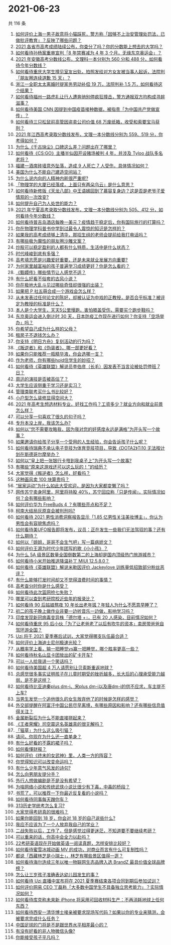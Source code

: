 # 2021-06-23

共 116 条

<!-- BEGIN -->
<!-- 最后更新时间 Wed Jun 23 2021 13:01:17 GMT+0800 (China Standard Time) -->

1. [如何评价上海一男子故意将小猫踩死，警方称「因够不上治安管理处罚法，已做批评教育」？反映了哪些问题？](https://www.zhihu.com/question/466304670)
2. [2021
   各省市高考成绩陆续公布，你查分了吗？你的分数能上想去的大学吗？](https://www.zhihu.com/question/466693006)
3. [如何看待孙杨案重审宣判「8 年禁赛减为 4 年 3
   个月，无缘东京奥运会」？](https://www.zhihu.com/question/466646307)
4. [2021 年安徽高考分数线公布，文理科一本分别为 560 分和 488
   分，如何看待今年分数线？](https://www.zhihu.com/question/466691992)
5. [如何看待重庆大学生撞见室友出轨，拍照发给对方女友被当事人起诉，法院判「朋友圈连续道歉 15
   天」？](https://www.zhihu.com/question/466513016)
6. [浙江一全职太太离婚时提家务劳动补偿 19 万，法院判补 1.5
   万，如何看待这个结果？](https://www.zhihu.com/question/466573615)
7. [如何看待福州一路虎礼让行人遭奔驰别停疯狂撞击，警方通报双方均构成寻衅滋事？](https://www.zhihu.com/question/466514894)
8. [如何看待美国 CNN
   因提到中国疫苗接种数据，被指责「为中国共产党做宣传」？](https://www.zhihu.com/question/466607392)
9. [如何看待三只松鼠前高管因盗卖公司价值 68
   万废纸箱，收受和索要宝马获刑？](https://www.zhihu.com/question/466571103)
10. [2021 年江西高考录取分数线发布，文理一本分数线分别为 559、519
    分，你考得如何？](https://www.zhihu.com/question/466717146)
11. [为什么《千古玦尘》口碑这么差？问题出在了哪里？](https://www.zhihu.com/question/465662668)
12. [如何看待《CS:GO》主播半仙因开设赌场被判 4 年，并涉及 Tyloo
    战队多名老将？](https://www.zhihu.com/question/465799818)
13. [福建一酒席砖墙意外坠落，造成 9 人死亡 7
    人受伤，具体情况如何？](https://www.zhihu.com/question/466563285)
14. [美国为什么不能自己建造空间站？](https://www.zhihu.com/question/466163410)
15. [为什么说内向的人精神内耗很严重呢?](https://www.zhihu.com/question/438833344)
16. [「物理学的大厦已经落成，上面只有两朵乌云」是什么意思？](https://www.zhihu.com/question/319790208)
17. [如何看待新修版《天龙八部》中王语嫣回到了慕容复身边？这是否是老爷子爱情观的一次改变?](https://www.zhihu.com/question/466375037)
18. [如何提升自己为人处世的能力？](https://www.zhihu.com/question/326690607)
19. [2021 年宁夏高考录取分数线发布，文理一本分数线分别为 505、412
    分，如何看待今年分数线？](https://www.zhihu.com/question/466726376)
20. [如何看待普吉岛酒店每晚一美元？疫情趋于稳定后，你有国际旅行的打算吗？](https://www.zhihu.com/question/465347798)
21. [你在物理学科普书中学到过最令人震惊的知识是怎样的？](https://www.zhihu.com/question/456001315)
22. [如果我的高考成绩够上清华，那招生组的老师会提前给我打电话吗？](https://www.zhihu.com/question/454386015)
23. [有哪些极为魔性的朋友圈沙雕文案？](https://www.zhihu.com/question/466140225)
24. [炒股可以稳定盈利的人都有什么特质，生活中是什么状态？](https://www.zhihu.com/question/463973365)
25. [时代峰峻到底有多强？](https://www.zhihu.com/question/459886563)
26. [高考填志愿是兴趣爱好重要，还是未来就业发展方向重要?](https://www.zhihu.com/question/331106923)
27. [为何家里越富裕的孩子普遍学习成绩更好？你是怎么看的？](https://www.zhihu.com/question/450056291)
28. [《甄嬛传》哪些情节让人感觉不适？](https://www.zhihu.com/question/455421812)
29. [有什么好看不俗套的古风小说？](https://www.zhihu.com/question/320902253)
30. [你在极地大乱斗见过哪些奇怪却很强的出装？](https://www.zhihu.com/question/405383931)
31. [如果把 P 社五萌合成一个游戏会怎么样？](https://www.zhihu.com/question/461518517)
32. [从未发表过任何论文的陈好，却被认证为中戏的正教授，是否合乎标准？被评定为教授的标准是什么？](https://www.zhihu.com/question/466544935)
33. [本人是个大学生，天天5公里慢跑，害怕膝盖受伤，需要买个跑步鞋吗？](https://www.zhihu.com/question/463950741)
34. [东京奥运会进入倒计时 30
    天，日本防疫工作现在进行如何？你支持「空场举办」吗？](https://www.zhihu.com/question/466695575)
35. [你希望自己成为什么样的父母？](https://www.zhihu.com/question/393896515)
36. [租房子不退钱怎么办？](https://www.zhihu.com/question/437672773)
37. [你支持《明日方舟》复刻活动的行为吗？](https://www.zhihu.com/question/465896370)
38. [《叛逆者》和《伪装者》，哪一部更好看？](https://www.zhihu.com/question/464428826)
39. [如果你只能推荐一瓶精华液，你会选哪一支？](https://www.zhihu.com/question/37362129)
40. [作为老师，你有哪些hold住学生的妙招？](https://www.zhihu.com/question/364314856)
41. [如何看待《英雄联盟》解说员李伯彦（长毛）因发表不当言论被处罚停班 7
    日？](https://www.zhihu.com/question/466514186)
42. [周迅的演技是否被高估了？](https://www.zhihu.com/question/296224065)
43. [大学生应该侧重于学习还是实习？](https://www.zhihu.com/question/381505409)
44. [管理类联考买什么书比较好？](https://www.zhihu.com/question/372317129)
45. [小户型怎么装修显得空间大？](https://www.zhihu.com/question/451689301)
46. [2021
    年高考生想选材料专业，好找工作吗？工资多少？就业方向和就业前景怎么样？](https://www.zhihu.com/question/459989319)
47. [可以分享一句喜欢了很久的句子吗？](https://www.zhihu.com/question/461392537)
48. [专升本没上岸，我该怎么办?](https://www.zhihu.com/question/411402283)
49. [如何以“您不需要攻略我，因为我对您的好感度永远是满格”为开头写一个故事？](https://www.zhihu.com/question/460812900)
50. [如果邀请你给孩子分享一个受用的人生经验，你会告诉孩子什么呢？](https://www.zhihu.com/question/460954466)
51. [如何看待瑞典不承认电子竞技为体育竞技项目，导致《DOTA2》Ti10
    无法按计划在斯德哥尔摩举办？](https://www.zhihu.com/question/466481205)
52. [如何以“皇上把一张银行卡甩到我桌子上”为开头写一个故事?](https://www.zhihu.com/question/439189931)
53. [有哪些“原来这游戏还可以这么玩的！”的经历？](https://www.zhihu.com/question/41255857)
54. [大家觉得《叛逆者》怎么样，好看吗？](https://www.zhihu.com/question/463850235)
55. [这种画风卖 100 块算贵吗？](https://www.zhihu.com/question/465453498)
56. [“居家运动”为什么如此大受欢迎，是因为大家都变懒了吗？](https://www.zhihu.com/question/455506660)
57. [网传苏宁卖身阿里，阿里将持股
    40%，苏宁回应称「只是传闻」，实际情况如何？会有哪些影响？](https://www.zhihu.com/question/466571042)
58. [如何评价华为 FreeBuds 4 ？有哪些亮点和不足？](https://www.zhihu.com/question/460290830)
59. [柯南大结局灰原哀会被判刑吗?](https://www.zhihu.com/question/386040910)
60. [如何看待 2021 男性消费洞察报告显示「1.85
    亿男性关注美妆博主」，你认为男性会有容貌焦虑吗？](https://www.zhihu.com/question/466573038)
61. [如何看待美UFO报告即将发布，议员：正在发生一些我们无法驾驭的事？还有什么期待？](https://www.zhihu.com/question/465771991)
62. [如何以「姐姐，哥哥不会生气吧」写一篇病娇文？](https://www.zhihu.com/question/464263136)
63. [如何评价王源为时代少年团写的歌《小小孩》？](https://www.zhihu.com/question/466498976)
64. [为什么 5A
    级景区数量全国倒数第二的上海却是国内顶级热门旅游城市？](https://www.zhihu.com/question/466381415)
65. [如何看待小米开始推送降温补丁 MIUI 12.5.8.0？](https://www.zhihu.com/question/466310277)
66. [如何看待《英雄联盟》解说米勒因评价 Jackeylove
    训练量低招致部分粉丝恶评？](https://www.zhihu.com/question/466123710)
67. [有什么能够打发时间却又不觉得浪费时间的事情？](https://www.zhihu.com/question/301386253)
68. [高考查分时你是什么感受？](https://www.zhihu.com/question/466111722)
69. [如何看待此次篮网抢七失败？](https://www.zhihu.com/question/466102154)
70. [哪里可以查到考研院校近些年的报录比？](https://www.zhihu.com/question/367173234)
71. [如何看待 90 后姑娘熬夜 10
    年长出老年斑？年轻人为什么不愿意早睡了？](https://www.zhihu.com/question/466328145)
72. [初二的孩子晚上做作业非要一边听音乐一边做，影响学习吗？](https://www.zhihu.com/question/421790883)
73. [印度发现新冠病毒变异株「德尔塔 +」，已有 20
    人感染，目前情况如何？](https://www.zhihu.com/question/466349358)
74. [如何看待重庆 95
    后小伙「为了让老爸老了以后有吹牛的资本」卖房带爸爸自驾环游全国？](https://www.zhihu.com/question/466349378)
75. [Uzi 将于 2021 夏季赛后试训，大家觉得哪支队伍最合适？](https://www.zhihu.com/question/466298886)
76. [如何评价上海迪士尼创极速光轮？](https://www.zhihu.com/question/445718276)
77. [从概率学上看，输一把睡觉vs赢一把睡觉，哪个胜率更高一些？](https://www.zhihu.com/question/461910176)
78. [如何看待秋名山显卡团放出的矿卡开车?](https://www.zhihu.com/question/465645313)
79. [可以一人给我讲一个笑话吗？](https://www.zhihu.com/question/444005839)
80. [如何看待美国超 4 万人请愿别让贝索斯重返地球？](https://www.zhihu.com/question/466270783)
81. [总感觉很多事实证明孩子在儿童时期受的挫折越多，长大后的心理承受能力越弱，是不是这样？](https://www.zhihu.com/question/266704437)
82. [如何看待比亚迪秦plus dm-i、宋plus
    dm-i以及唐dm-i的供不应求，车主提不上车?](https://www.zhihu.com/question/459492306)
83. [当男生发觉一个追他很久的女生放弃他了的时候是怎样的感觉？](https://www.zhihu.com/question/266589774)
84. [外交部提醒在阿富汗中国公民尽早离境，有哪些原因和影响？还有哪些信息值得关注？](https://www.zhihu.com/question/466217700)
85. [金属断裂后为什么不能直接拼起来？](https://www.zhihu.com/question/34674308)
86. [《王者荣耀》司空震这名英雄真的很无解吗？](https://www.zhihu.com/question/462884750)
87. [「猫草」为什么这么吸引猫？](https://www.zhihu.com/question/46886420)
88. [请问，你现在为什么还一直单身？](https://www.zhihu.com/question/457922593)
89. [有什么好看的不露的裙子吗？](https://www.zhihu.com/question/449495437)
90. [如何看懂财报？](https://www.zhihu.com/question/19645090)
91. [如何评价《终末的女武神》里，人类一方的阵容？](https://www.zhihu.com/question/326427730)
92. [你觉得知识可以改变命运吗？](https://www.zhihu.com/question/464758090)
93. [有什么少年意气风发的诗句?](https://www.zhihu.com/question/371894389)
94. [怎么向男朋友提分手？](https://www.zhihu.com/question/327222167)
95. [外行人想做编剧是不是没有希望？](https://www.zhihu.com/question/463088735)
96. [为啥网络小说和传统武侠小说比很少有下毒，中毒的桥段？](https://www.zhihu.com/question/466556670)
97. [书荒了，可以推荐一下你最近反复看的小说吗？](https://www.zhihu.com/question/379247015)
98. [如何看待同事每天蹭你车？](https://www.zhihu.com/question/63645770)
99. [313历史学统考怎么复习?](https://www.zhihu.com/question/449165516)
100. [大家觉得考研真的很难吗？](https://www.zhihu.com/question/458180489)
101. [如果你能回到 18 岁，你会对 18 岁的自己说些什么?](https://www.zhihu.com/question/457534440)
102. [我应不应该为了一个人放弃我自己的学业？](https://www.zhihu.com/question/465220537)
103. [二战失败以后，工作了，但是感觉过得更迷茫，不知道要不要继续考研？](https://www.zhihu.com/question/460355264)
104. [可以重来的话，你高中会全力以赴吗？](https://www.zhihu.com/question/463562103)
105. [22考研英语现在开始做英语一阅读真题，怎样安排比较好？](https://www.zhihu.com/question/466315395)
106. [如何看待蜜雪冰城动画 MV
     的成功，对商业而言有什么可复制性吗？](https://www.zhihu.com/question/465195632)
107. [都说「西藏林芝是小瑞士」，林芝有哪些景区值得一逛？](https://www.zhihu.com/question/465538943)
108. [如何看待海尔连续三年以唯一物联网生态品牌入选 BrandZ
     最具价值全球品牌榜？](https://www.zhihu.com/question/466497087)
109. [怎么让三岁孩子准确表达幼儿园发生的事？](https://www.zhihu.com/question/455057144)
110. [如何看待 Uzi 直播中宣布将在 2021
     夏季赛结束各项合同到期后参加试训？](https://www.zhihu.com/question/465645680)
111. [如何评价网易 CEO
     丁磊称「大多数中国学生不具备独立思考能力」？实际情况如何？](https://www.zhihu.com/question/466490549)
112. [如何看待库克称未来新 iPhone
     将采用可回收材料生产：不再消耗地球上任何东西？](https://www.zhihu.com/question/466278095)
113. [如何看待西安一清华博士接亲被要求现场写代码？如果以你的专业来猜测，会被要求完成什么任务？](https://www.zhihu.com/question/466165757)
114. [中国足球的门将是不是跟世界水平相差最小的？](https://www.zhihu.com/question/409596507)
115. [有没有好看的非人物微信头像?](https://www.zhihu.com/question/387563344)
116. [你能接受孩子平凡吗？](https://www.zhihu.com/question/455639319)

<!-- END -->
